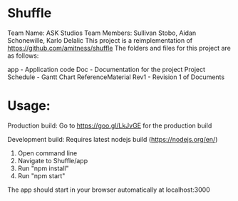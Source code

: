 # Shuffle

Team Name: ASK Studios
Team Members: Sullivan Stobo, Aidan Schonewille, Karlo Delalic
This project is a reimplementation of https://github.com/amitness/shuffle
The folders and files for this project are as follows:

app - Application code
Doc - Documentation for the project
Project Schedule - Gantt Chart
ReferenceMaterial
Rev1 - Revision 1 of Documents

# Usage:

Production build:
Go to https://goo.gl/LkJvGE for the production build

Development build:
Requires latest nodejs build (https://nodejs.org/en/)

 1. Open command line
 2. Navigate to Shuffle/app
 3. Run "npm install"
 4. Run "npm start"

The app should start in your browser automatically at localhost:3000